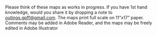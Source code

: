 Please think of these maps as works in progress. If you have 1st hand knowledge, would you share it by dropping a note to outings.gpff@gmail.com.The maps print full scale on 11”x17” paper. Comments may be added in Adobe Reader, and the maps may be freely edited in Adobe Illustrator
